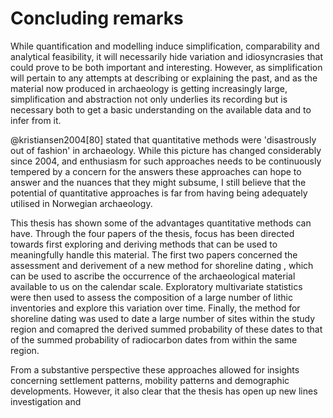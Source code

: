 # Concluding remarks

While quantification and modelling induce simplification, comparability and analytical feasibility, it will necessarily hide variation and idiosyncrasies that could prove to be both important and interesting. However, as simplification will pertain to any attempts at describing or explaining the past, and as the material now produced in archaeology is getting increasingly large, simplification and abstraction not only underlies its recording but is necessary both to get a basic understanding on the available data and to infer from it.

@kristiansen2004[80] stated that quantitative methods were \'disastrously out of fashion\' in archaeology. While this picture has changed considerably since 2004, and enthusiasm for such approaches needs to be continuously tempered by a concern for the answers these approaches can hope to answer and the nuances that they might subsume, I still believe that the potential of quantitative approaches is far from having being adequately utilised in Norwegian archaeology. 

This thesis has shown some of the advantages quantitative methods can have. Through the four papers of the thesis, focus has been directed towards first exploring and deriving methods that can be used to meaningfully handle this material. The first two papers concerned the assessment and derivement of a new method for shoreline dating , which can be used to ascribe the occurrence of the archaeological material available to us on the calendar scale. Exploratory multivariate statistics were then used to assess the composition of a large number of lithic inventories and explore this variation over time. Finally, the method for shoreline dating was used to date a large number of sites within the study region and comapred the derived summed probability of these dates to that of the summed probability of radiocarbon dates from within the same region. 

From a substantive perspective these approaches allowed for insights concerning settlement patterns, mobility patterns and demographic developments. However, it also clear that the thesis has open up new lines investigation and 
